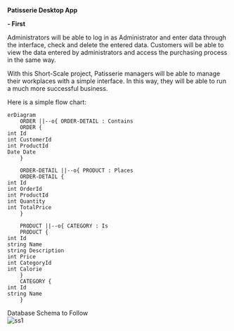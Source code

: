 **Patisserie Desktop App**

**- First**

Administrators will be able to log in as Administrator and enter data through the interface, check and delete the entered data.
Customers will be able to view the data entered by administrators and access the purchasing process in the same way.

With this Short-Scale project, Patisserie managers will be able to manage their workplaces with a simple interface. In this way, they will be able to run a much more successful business.

Here is a simple flow chart:

```mermaid
erDiagram
    ORDER ||--o{ ORDER-DETAIL : Contains
    ORDER {
int Id
int CustomerId
int ProductId
Date Date
    }

    ORDER-DETAIL ||--o{ PRODUCT : Places
    ORDER-DETAIL {
int Id
int OrderId
int ProductId
int Quantity
int TotalPrice
    }

    PRODUCT ||--o{ CATEGORY : Is
    PRODUCT {
int Id
string Name
string Description
int Price
int CategoryId
int Calorie
    }
    CATEGORY {
int Id
string Name
    }
```
  Database Schema to Follow      
![ss1](https://github.com/xHolland41/Pattisserie-Desktop-App/assets/81883631/055827ae-837b-4c84-8b88-5b7485ff2da3)

